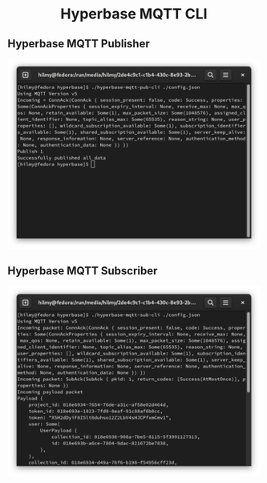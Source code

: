 <h1 align="center">
  Hyperbase MQTT CLI
</h1>

## Hyperbase MQTT Publisher
![Hyperbase MQTT Publisher](/docs/Screenshot%20from%202024-03-24%2001-04-29.png)

## Hyperbase MQTT Subscriber
![Hyperbase MQTT Subscriber](/docs/Screenshot%20from%202024-03-24%2001-04-36.png)
